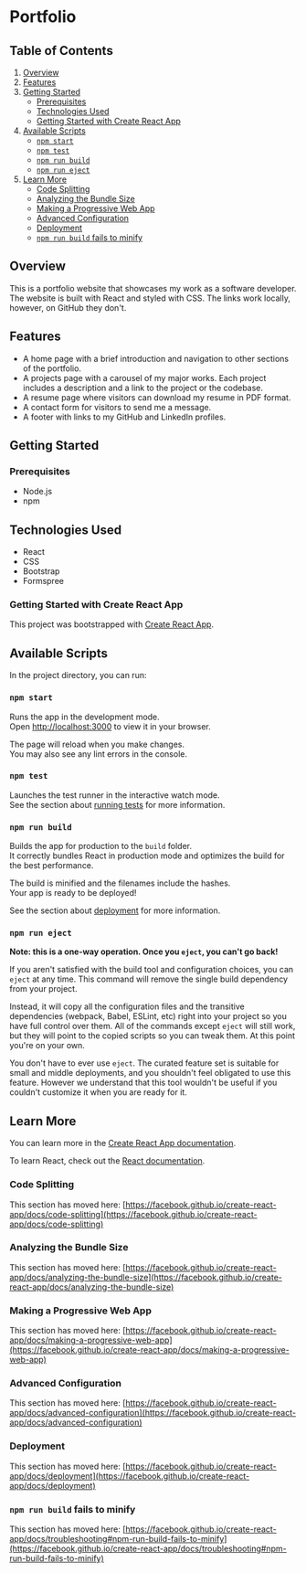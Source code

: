 # Portfolio

## Table of Contents
1. [Overview](#overview)
2. [Features](#features)
3. [Getting Started](#getting-started)
   * [Prerequisites](#prerequisites)
   * [Technologies Used](#technologies-used)
   * [Getting Started with Create React App](#getting-started-with-create-react-app)
4. [Available Scripts](#available-scripts)
   * [`npm start`](#npm-start)
   * [`npm test`](#npm-test)
   * [`npm run build`](#npm-run-build)
   * [`npm run eject`](#npm-run-eject)
5. [Learn More](#learn-more)
   * [Code Splitting](#code-splitting)
   * [Analyzing the Bundle Size](#analyzing-the-bundle-size)
   * [Making a Progressive Web App](#making-a-progressive-web-app)
   * [Advanced Configuration](#advanced-configuration)
   * [Deployment](#deployment)
   * [`npm run build` fails to minify](#npm-run-build-fails-to-minify)

## Overview

This is a portfolio website that showcases my work as a software developer. The website is built with React and styled with CSS.
The links work locally, however, on GitHub they don't.

## Features

* A home page with a brief introduction and navigation to other sections of the portfolio.
* A projects page with a carousel of my major works. Each project includes a description and a link to the project or the codebase.
* A resume page where visitors can download my resume in PDF format.
* A contact form for visitors to send me a message.
* A footer with links to my GitHub and LinkedIn profiles.

## Getting Started

### Prerequisites

* Node.js
* npm

## Technologies Used
- React
- CSS
- Bootstrap
- Formspree





### Getting Started with Create React App

This project was bootstrapped with [Create React App](https://github.com/facebook/create-react-app).

## Available Scripts

In the project directory, you can run:

### `npm start`

Runs the app in the development mode.\
Open [http://localhost:3000](http://localhost:3000) to view it in your browser.

The page will reload when you make changes.\
You may also see any lint errors in the console.

### `npm test`

Launches the test runner in the interactive watch mode.\
See the section about [running tests](https://facebook.github.io/create-react-app/docs/running-tests) for more information.

### `npm run build`

Builds the app for production to the `build` folder.\
It correctly bundles React in production mode and optimizes the build for the best performance.

The build is minified and the filenames include the hashes.\
Your app is ready to be deployed!

See the section about [deployment](https://facebook.github.io/create-react-app/docs/deployment) for more information.

### `npm run eject`

**Note: this is a one-way operation. Once you `eject`, you can't go back!**

If you aren't satisfied with the build tool and configuration choices, you can `eject` at any time. This command will remove the single build dependency from your project.

Instead, it will copy all the configuration files and the transitive dependencies (webpack, Babel, ESLint, etc) right into your project so you have full control over them. All of the commands except `eject` will still work, but they will point to the copied scripts so you can tweak them. At this point you're on your own.

You don't have to ever use `eject`. The curated feature set is suitable for small and middle deployments, and you shouldn't feel obligated to use this feature. However we understand that this tool wouldn't be useful if you couldn't customize it when you are ready for it.

## Learn More

You can learn more in the [Create React App documentation](https://facebook.github.io/create-react-app/docs/getting-started).

To learn React, check out the [React documentation](https://reactjs.org/).

### Code Splitting

This section has moved here: [https://facebook.github.io/create-react-app/docs/code-splitting](https://facebook.github.io/create-react-app/docs/code-splitting)

### Analyzing the Bundle Size

This section has moved here: [https://facebook.github.io/create-react-app/docs/analyzing-the-bundle-size](https://facebook.github.io/create-react-app/docs/analyzing-the-bundle-size)

### Making a Progressive Web App

This section has moved here: [https://facebook.github.io/create-react-app/docs/making-a-progressive-web-app](https://facebook.github.io/create-react-app/docs/making-a-progressive-web-app)

### Advanced Configuration

This section has moved here: [https://facebook.github.io/create-react-app/docs/advanced-configuration](https://facebook.github.io/create-react-app/docs/advanced-configuration)

### Deployment

This section has moved here: [https://facebook.github.io/create-react-app/docs/deployment](https://facebook.github.io/create-react-app/docs/deployment)

### `npm run build` fails to minify

This section has moved here: [https://facebook.github.io/create-react-app/docs/troubleshooting#npm-run-build-fails-to-minify](https://facebook.github.io/create-react-app/docs/troubleshooting#npm-run-build-fails-to-minify)
